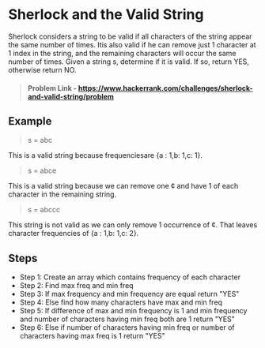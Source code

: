# Sherlock and the Valid String

Sherlock considers a string to be valid if all characters of the string appear the same number of times. Itis also valid if he can remove just 1 character at 1 index in the string, and the
remaining characters will occur the same number of times. Given a string s, determine if it is valid. If so, return YES, otherwise return NO.


> #### Problem Link - https://www.hackerrank.com/challenges/sherlock-and-valid-string/problem

## Example

> s = abc

This is a valid string because frequenciesare {a : 1,b: 1,c: 1}.

> s = abce

This is a valid string because we can remove one ¢ and have 1 of each character in the remaining string.

> s = abccc

This string is not valid as we can only remove 1 occurrence of ¢. That leaves character frequencies of {a : 1,b: 1,c: 2}.

## Steps

- Step 1: Create an array which contains frequency of each character
- Step 2: Find max freq and min freq
- Step 3: If max frequency and min frequency are equal return "YES"
- Step 4: Else find how many characters have max and min freq
- Step 5: If difference of max and min frequency is 1 and min frequency and number of characters having min freq both are 1 return "YES"
- Step 6: Else if number of characters having min freq or number of characters having max freq is 1 return "YES"
